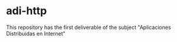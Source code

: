 # adi-http
This repository has the first deliverable of the subject "Aplicaciones Distribuidas en Internet"


